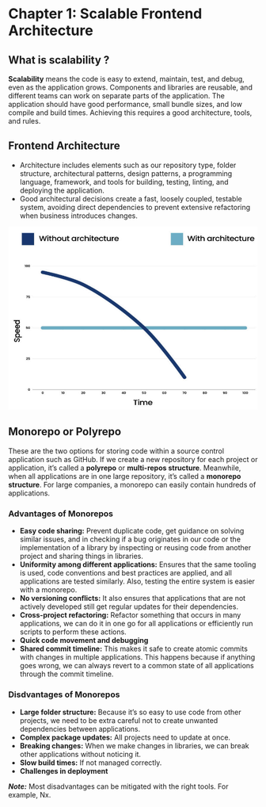 # Chapter 1: Scalable Frontend Architecture

## What is scalability ?
**Scalability** means the code is easy to extend, maintain, test, and debug, even as the application grows. Components and libraries are reusable, and different teams can work on separate parts of the application. The application should have good performance, small bundle sizes, and low compile and build times. Achieving this requires a good architecture, tools, and rules.

## Frontend Architecture
- Architecture includes elements such as our repository type, folder structure, architectural patterns, design patterns, a programming language, framework, and tools for building, testing, linting, and deploying the application.
- Good architectural decisions create a fast, loosely coupled, testable system, avoiding direct dependencies to prevent extensive refactoring when business introduces changes.

![Development Speed](/assets/1.1development_speed.png "Development Speed")

## Monorepo or Polyrepo
These are the two options for storing code within a source control application such as GitHub. If we create a new repository for each project or application, it’s called a **polyrepo** or **multi-repos structure**. Meanwhile, when all applications are in one large repository, it’s called a **monorepo structure**. For large companies, a monorepo can easily contain hundreds of applications.

### Advantages of Monorepos
- **Easy code sharing:** Prevent duplicate code,
get guidance on solving similar issues, and in checking if a bug originates in our code or the implementation of a library by inspecting or reusing code from another project and sharing things in libraries.
- **Uniformity among different applications:** Ensures that the same tooling is used, code conventions and best practices are applied, and all applications are tested similarly. Also, testing the entire system is easier with a monorepo.
- **No versioning conflicts:** It also ensures that applications that are not actively developed still get regular updates for their dependencies.
- **Cross-project refactoring:** Refactor something that occurs in many applications, we can do it in one go for all applications or efficiently run scripts to perform these actions.
- **Quick code movement and debugging**
- **Shared commit timeline:** This makes it safe to create atomic commits with changes in multiple applications. This happens because if anything goes wrong, we can always revert to a common state of all applications through the commit timeline.

### Disdvantages of Monorepos
- **Large folder structure:** Because it’s so
easy to use code from other projects, we need to be extra careful not to create unwanted dependencies between applications.
- **Complex package updates:** All projects need to update at once.
- **Breaking changes:** When we make changes in libraries, we can break other applications without noticing it.
- **Slow build times:** If not managed correctly.
- **Challenges in deployment**

***Note:*** Most disadvantages can be mitigated with the right tools. For example, Nx.